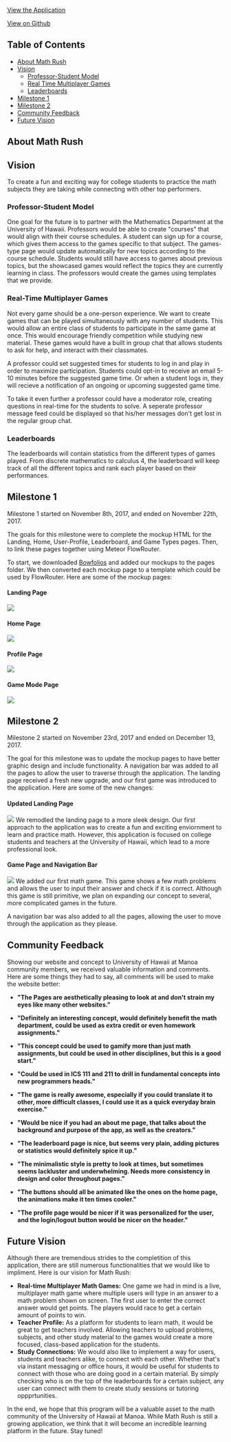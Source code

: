 <a class="button" href="http://mathrush.meteorapp.com/">View the Application</a>

<a class="button" href="https://github.com/hexokinase/math-rush">View on Github</a>

## Table of Contents

* [About Math Rush](#about-math-rush)
* [Vision](#vision)
  * [Professor-Student Model](#professor-students-model)
  * [Real Time Multiplayer Games](#real-time-multiplayer-games)
  * [Leaderboards](#leaderboard)
* [Milestone 1](#milestone-1)
* [Milestone 2](#milestone-2)
* [Community Feedback](#feedback)
* [Future Vision](#future-vision)

## About Math Rush

## Vision <a name="vision"></a>

To create a fun and exciting way for college students to practice the math subjects they are taking while connecting with other top performers.

### Professor-Student Model <a name="professor-student-model"></a>

One goal for the future is to partner with the Mathematics Department at the University of Hawaii. Professors would be able to create "courses" that would align with their course schedules. A student can sign up for a course, which gives them access to the games specific to that subject. The games-type page would update automatically for new topics according to the course schedule. Students would still have access to games about previous topics, but the showcased games would reflect the topics they are currently learning in class. The professors would create the games using templates that we provide.

### Real-Time Multiplayer Games <a name="real-time-multiplayer-games"></a>

Not every game should be a one-person experience. We want to create games that can be played simultaneously with any number of students. This would allow an entire class of students to participate in the same game at once. This would encourage friendly competition while studying new material. These games would have a built in group chat that allows students to ask for help, and interact with their classmates.

A professor could set suggested times for students to log in and play in order to maximize participation. Students could opt-in to receive an email 5-10 minutes before the suggested game time. Or when a student logs in, they will recieve a notification of an ongoing or upcoming suggested game time.

To take it even further a professor could have a moderator role, creating questions in real-time for the students to solve. A seperate professor message feed could be displayed so that his/her messages don't get lost in the regular group chat.

### Leaderboards <a name="leaderboard"></a>

The leaderboards will contain statistics from the different types of games played. From discrete mathematics to calculus 4, the leaderboard will keep track of all the different topics and rank each player based on their performances.

## Milestone 1 <a name="milestone-1"></a>

Milestone 1 started on November 8th, 2017, and ended on November 22th, 2017.

The goals for this milestone were to complete the mockup HTML for the Landing, Home, User-Profile, Leaderboard, and Game Types pages. Then, to link these pages together using Meteor FlowRouter.

To start, we downloaded [Bowfolios](https://github.com/bowfolios/bowfolios) and added our mockups to the pages folder. We then converted each mockup page to a template which could be used by FlowRouter. Here are some of the mockup pages:

#### Landing Page
<img class="ui medium left floated image" src="../images/landing-page.png">

#### Home Page
<img class="ui medium left floated image" src="../images/home-page.png">

#### Profile Page
<img class="ui medium left floated image" src="../images/profile-page.png">

#### Game Mode Page
<img class="ui medium left floated image" src="../images/game-mode-page.png">

## Milestone 2 <a name="milestone-2"></a>

Milestone 2 started on November 23rd, 2017 and ended on December 13, 2017.

The goal for this milestone was to update the mockup pages to have better graphic design and include functionality. A navigation bar was added to all the pages to allow the user to traverse through the application. The landing page received a fresh new upgrade, and our first game was introduced to the application. Here are some of the new changes:

#### Updated Landing Page

<img class="ui medium left floated image" src="../images/new-landing-page.png">
We remodled the landing page to a more sleek design. Our first approach to the application was to create a fun and exciting enviornment to learn and practice math. However, this application is focused on college students and teachers at the University of Hawaii, which lead to a more professional look.

#### Game Page and Navigation Bar
<img class="ui medium left floated image" src="../images/game-page.png">
We added our first math game. This game shows a few math problems and allows the user to input their answer and check if it is correct. Although this game is still primitive, we plan on expanding our concept to several, more complicated games in the future.

A navigation bar was also added to all the pages, allowing the user to move through the application as they please.

## Community Feedback <a name="feedback"></a>
Showing our website and concept to University of Hawaii at Manoa community members, we received valuable information and comments. Here are some things they had to say, all comments will be used to make the website better:

- **"The Pages are aesthetically pleasing to look at and don't strain my eyes like many other websites."**
- **"Definitely an interesting concept, would definitely benefit the math department, could be used as extra credit or even homework assignments."**
- **"This concept could be used to gamify more than just math assignments, but could be used in other disciplines, but this is a good start."**
- **"Could be used in ICS 111 and 211 to drill in fundamental concepts into new programmers heads."**
- **"The game is really awesome, especially if you could translate it to other, more difficult classes, I could use it as a quick everyday brain exercise."**


- **"Would be nice if you had an about me page, that talks about the background and purpose of the app, as well as the creators."**
- **"The leaderboard page is nice, but seems very plain, adding pictures or statistics would definitely spice it up."**
- **"The minimalistic style is pretty to look at times, but sometimes seems lackluster and underwhelming. Needs more consistency in design and color throughout pages."**
- **"The buttons should all be animated like the ones on the home page, the animations make it ten times cooler."**
- **"The profile page would be nicer if it was personalized for the user, and the login/logout button would be nicer on the header."**

## Future Vision <a name="future-vision"></a>

Although there are tremendous strides to the completition of this application, there are still numerous functionalities that we would like to impliment. Here is our vision for Math Rush:

- **Real-time Multiplayer Math Games:** One game we had in mind is a live, multiplayer math game where multiple users will type in an answer to a math problem shown on screen. The first user to enter the correct answer would get points. The players would race to get a certain amount of points to win.
- **Teacher Profile:** As a platform for students to learn math, it would be great to get teachers involved. Allowing teachers to upload problems, subjects, and other study material to the games would create a more focused, class-based application for the students.
- **Study Connections:** We would also like to implement a way for users, students and teachers alike, to connect with each other. Whether that's via instant messaging or office hours, it would be useful for students to connect with those who are doing good in a certain material. By simply checking who is on the top of the leaderboards for a certain subject, any user can connect with them to create study sessions or tutoring oppprtunities.

In the end, we hope that this program will be a valuable asset to the math community of the University of Hawaii at Manoa. While Math Rush is still a growing application, we think that it will become an incredible learning platform in the future. Stay tuned!
